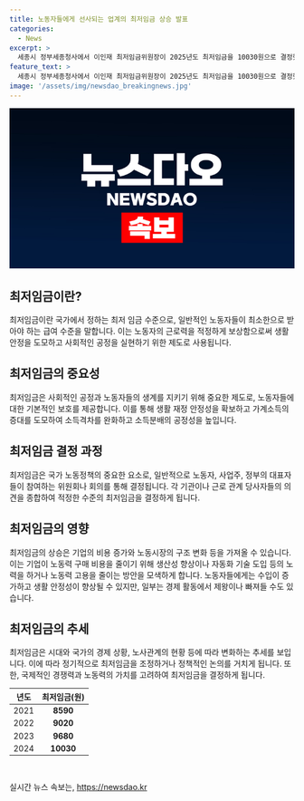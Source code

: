 ```yaml
---
title: 노동자들에게 선사되는 업계의 최저임금 상승 발표
categories:
  - News
excerpt: >
  세종시 정부세종청사에서 이인재 최저임금위원장이 2025년도 최저임금을 10030원으로 결정했다. 지금까지의 최저임금 결정 과정과 내년도 최저임금에 대한 표결 결과가 관심을 끌 것으로 보인다.
feature_text: >
  세종시 정부세종청사에서 이인재 최저임금위원장이 2025년도 최저임금을 10030원으로 결정했다. 지금까지의 최저임금 결정 과정과 내년도 최저임금에 대한 표결 결과가 관심을 끌 것으로 보인다.
image: '/assets/img/newsdao_breakingnews.jpg'
---
```


<p><img src="/assets/img/newsdao_breakingnews.jpg" alt="pcversion 속보" /></p>

<h2 data-ke-size="size26">최저임금이란?</h2>

<p data-ke-size="size16">최저임금이란 국가에서 정하는 최저 임금 수준으로, 일반적인 노동자들이 최소한으로 받아야 하는 급여 수준을 말합니다. 이는 노동자의 근로력을 적정하게 보상함으로써 생활 안정을 도모하고 사회적인 공정을 실현하기 위한 제도로 사용됩니다.</p>

<h2 data-ke-size="size26">최저임금의 중요성</h2>

<p data-ke-size="size16">최저임금은 사회적인 공정과 노동자들의 생계를 지키기 위해 중요한 제도로, 노동자들에 대한 기본적인 보호를 제공합니다. 이를 통해 생활 재정 안정성을 확보하고 가계소득의 증대를 도모하여 소득격차를 완화하고 소득분배의 공정성을 높입니다.</p>

<h2 data-ke-size="size26">최저임금 결정 과정</h2>

<p data-ke-size="size16">최저임금은 국가 노동정책의 중요한 요소로, 일반적으로 노동자, 사업주, 정부의 대표자들이 참여하는 위원회나 회의를 통해 결정됩니다. 각 기관이나 근로 관계 당사자들의 의견을 종합하여 적정한 수준의 최저임금을 결정하게 됩니다.</p>

<h2 data-ke-size="size26">최저임금의 영향</h2>

<p data-ke-size="size16">최저임금의 상승은 기업의 비용 증가와 노동시장의 구조 변화 등을 가져올 수 있습니다. 이는 기업이 노동력 구매 비용을 줄이기 위해 생산성 향상이나 자동화 기술 도입 등의 노력을 하거나 노동력 고용을 줄이는 방안을 모색하게 합니다. 노동자들에게는 수입이 증가하고 생활 안정성이 향상될 수 있지만, 일부는 경제 활동에서 제왕이나 빠져들 수도 있습니다.</p>

<h2 data-ke-size="size26">최저임금의 추세</h2>

<p data-ke-size="size16">최저임금은 시대와 국가의 경제 상황, 노사관계의 현황 등에 따라 변화하는 추세를 보입니다. 이에 따라 정기적으로 최저임금을 조정하거나 정책적인 논의를 거치게 됩니다. 또한, 국제적인 경쟁력과 노동력의 가치를 고려하여 최저임금을 결정하게 됩니다.</p>

<table>
    <thead>
        <tr>
            <th>년도</th>
            <th>최저임금(원)</th>
        </tr>
    </thead>
    <tbody>
        <tr>
            <td>2021</td>
            <td style="text-align: center; height: 17px;"><b>8590</b></td>
        </tr>
        <tr>
            <td>2022</td>
            <td style="text-align: center; height: 17px;"><b>9020</b></td>
        </tr>
        <tr>
            <td>2023</td>
            <td style="text-align: center; height: 17px;"><b>9680</b></td>
        </tr>
        <tr>
            <td>2024</td>
            <td style="text-align: center; height: 17px;"><b>10030</b></td>
        </tr>
    </tbody>
</table>

<p data-ke-size="size16">&nbsp;</p>
실시간 뉴스 속보는, <a href="https://newsdao.kr" rel="dofollow">https://newsdao.kr</a>


